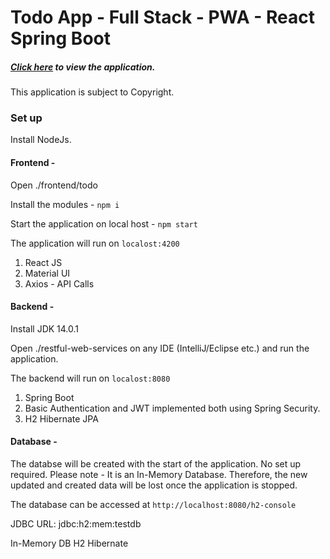 # Todo App - Full Stack - PWA - React Spring Boot

##### [Click here](https://drive.google.com/file/d/1aUtitzqu06ibs0KCbH_zC9fJhmOFHEN4/view?usp=sharing) to view the application.


This application is subject to Copyright. 


### Set up

Install NodeJs.

#### Frontend - 


Open ./frontend/todo


Install the modules - 
`npm i` 


Start the application on local host - 
`npm start`


The application will run on `localost:4200`


1. React JS
2. Material UI
3. Axios - API Calls

#### Backend - 

Install JDK 14.0.1


Open ./restful-web-services on any IDE (IntelliJ/Eclipse etc.) and run the application.


The backend will run on `localost:8080`


1. Spring Boot
2. Basic Authentication and JWT implemented both using Spring Security.
3. H2 Hibernate JPA


#### Database -

The databse will be created with the start of the application. No set up required.
Please note - It is an In-Memory Database. Therefore, the new updated and created data will be lost once the application is stopped. 


The database can be accessed at `http://localhost:8080/h2-console`


JDBC URL: jdbc:h2:mem:testdb


In-Memory DB
H2 Hibernate

